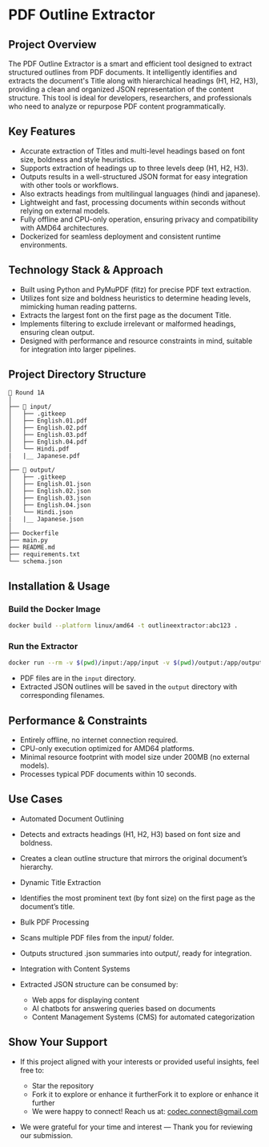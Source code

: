 # PDF Outline Extractor

##  Project Overview
The PDF Outline Extractor is a smart and efficient tool designed to extract structured outlines from PDF documents. It intelligently identifies and extracts the document's Title along with hierarchical headings (H1, H2, H3), providing a clean and organized JSON representation of the content structure. This tool is ideal for developers, researchers, and professionals who need to analyze or repurpose PDF content programmatically.

##  Key Features 
- Accurate extraction of Titles and multi-level headings based on font size, boldness and style heuristics. 
- Supports extraction of headings up to three levels deep (H1, H2, H3).
- Outputs results in a well-structured JSON format for easy integration with other tools or workflows. 
-  Also extracts headings from multilingual languages (hindi and japanese). 
- Lightweight and fast, processing documents within seconds without relying on external models.
- Fully offline and CPU-only operation, ensuring privacy and compatibility with AMD64 architectures.
- Dockerized for seamless deployment and consistent runtime environments.

##  Technology Stack & Approach
- Built using Python and PyMuPDF (fitz) for precise PDF text extraction.
- Utilizes font size and boldness heuristics to determine heading levels, mimicking human reading patterns.
- Extracts the largest font on the first page as the document Title.
- Implements filtering to exclude irrelevant or malformed headings, ensuring clean output.
- Designed with performance and resource constraints in mind, suitable for integration into larger pipelines.

##  Project Directory Structure 

```
📁 Round 1A 
│
├── 📁 input/
│   ├── .gitkeep
│   ├── English.01.pdf
│   ├── English.02.pdf
│   ├── English.03.pdf
│   ├── English.04.pdf
│   └── Hindi.pdf
|   |__ Japanese.pdf
│
├── 📁 output/
│   ├── .gitkeep
│   ├── English.01.json
│   ├── English.02.json
│   ├── English.03.json
│   ├── English.04.json
│   └── Hindi.json
|   |__ Japanese.json
│
├── Dockerfile
├── main.py
├── README.md
├── requirements.txt
└── schema.json 

```
##  Installation & Usage

### Build the Docker Image
```bash
docker build --platform linux/amd64 -t outlineextractor:abc123 .
```

### Run the Extractor
```bash
docker run --rm -v $(pwd)/input:/app/input -v $(pwd)/output:/app/output --network none outlineextractor:abc123
```

- PDF files are in the `input` directory. 
- Extracted JSON outlines will be saved in the `output` directory with corresponding filenames.

##  Performance & Constraints
- Entirely offline, no internet connection required.
- CPU-only execution optimized for AMD64 platforms.
- Minimal resource footprint with model size under 200MB (no external models).
- Processes typical PDF documents within 10 seconds.

##  Use Cases
 - Automated Document Outlining

- Detects and extracts headings (H1, H2, H3) based on font size and boldness.
- Creates a clean outline structure that mirrors the original document’s hierarchy.  

 - Dynamic Title Extraction

- Identifies the most prominent text (by font size) on the first page as the document’s title.

 - Bulk PDF Processing

- Scans multiple PDF files from the input/ folder.
- Outputs structured .json summaries into output/, ready for integration.

 - Integration with Content Systems

- Extracted JSON structure can be consumed by:
    - Web apps for displaying content
    - AI chatbots for answering queries based on documents
    - Content Management Systems (CMS) for automated categorization  


##  Show Your Support
- If this project aligned with your interests or provided useful insights, feel free to:
     - Star the repository
     - Fork it to explore or enhance it furtherFork it to explore or enhance it further
     - We were happy to connect! Reach us at: codec.connect@gmail.com 

- We were grateful for your time and interest — Thank you for reviewing our submission.            
